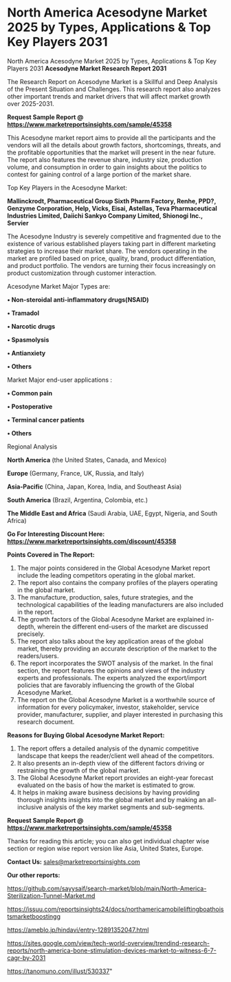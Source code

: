 # North America Acesodyne Market 2025 by Types, Applications & Top Key Players 2031
North America Acesodyne Market 2025 by Types, Applications & Top Key Players 2031
<strong>Acesodyne Market Research Report 2031</strong>

The Research Report on Acesodyne Market is a Skillful and Deep Analysis of the Present Situation and Challenges. This research report also analyzes other important trends and market drivers that will affect market growth over 2025-2031.

<strong>Request Sample Report @ <a href=https://www.marketreportsinsights.com/sample/45358>https://www.marketreportsinsights.com/sample/45358</a></strong>

This Acesodyne market report aims to provide all the participants and the vendors will all the details about growth factors, shortcomings, threats, and the profitable opportunities that the market will present in the near future. The report also features the revenue share, industry size, production volume, and consumption in order to gain insights about the politics to contest for gaining control of a large portion of the market share.

Top Key Players in the Acesodyne Market:

<strong>Mallinckrodt, Pharmaceutical Group Sixth Pharm Factory, Renhe, PPD?, Genzyme Corporation, Help, Vicks, Eisai, Astellas, Teva Pharmaceutical Industries Limited, Daiichi Sankyo Company Limited, Shionogi Inc., Servier</strong>

The Acesodyne Industry is severely competitive and fragmented due to the existence of various established players taking part in different marketing strategies to increase their market share. The vendors operating in the market are profiled based on price, quality, brand, product differentiation, and product portfolio. The vendors are turning their focus increasingly on product customization through customer interaction.

Acesodyne Market Major Types are:

<strong>•  Non-steroidal anti-inflammatory drugs(NSAID)

•  Tramadol

•  Narcotic drugs

•  Spasmolysis

•  Antianxiety

•  Others</strong>

Market Major end-user applications :

<strong>•  Common pain

•  Postoperative

•  Terminal cancer patients

•  Others</strong>

Regional Analysis

</u><strong><b>North America</b></strong> (the United States, Canada, and Mexico)

<strong><b>Europe </b></strong>(Germany, France, UK, Russia, and Italy)

<strong><b>Asia-Pacific</b></strong> (China, Japan, Korea, India, and Southeast Asia)

<strong><b>South America</b></strong> (Brazil, Argentina, Colombia, etc.)

<strong><b>The Middle East and Africa</b></strong> (Saudi Arabia, UAE, Egypt, Nigeria, and South Africa)

<strong>Go For Interesting Discount Here: <a href=https://www.marketreportsinsights.com/discount/45358>https://www.marketreportsinsights.com/discount/45358</a></strong>

<strong>Points Covered in The Report:</strong>
<ol>
  <li>The major points considered in the Global Acesodyne Market report include the leading competitors operating in the global market.</li>
  <li>The report also contains the company profiles of the players operating in the global market.</li>
  <li>The manufacture, production, sales, future strategies, and the technological capabilities of the leading manufacturers are also included in the report.</li>
  <li>The growth factors of the Global Acesodyne Market are explained in-depth, wherein the different end-users of the market are discussed precisely.</li>
  <li>The report also talks about the key application areas of the global market, thereby providing an accurate description of the market to the readers/users.</li>
  <li>The report incorporates the SWOT analysis of the market. In the final section, the report features the opinions and views of the industry experts and professionals. The experts analyzed the export/import policies that are favorably influencing the growth of the Global Acesodyne Market.</li>
  <li>The report on the Global Acesodyne Market is a worthwhile source of information for every policymaker, investor, stakeholder, service provider, manufacturer, supplier, and player interested in purchasing this research document.</li>
</ol>
<strong>Reasons for Buying Global Acesodyne Market Report:</strong>

<ol>
  <li>The report offers a detailed analysis of the dynamic competitive landscape that keeps the reader/client well ahead of the competitors.</li>
  <li>It also presents an in-depth view of the different factors driving or restraining the growth of the global market.</li>
  <li>The Global Acesodyne Market report provides an eight-year forecast evaluated on the basis of how the market is estimated to grow.</li>
  <li>It helps in making aware business decisions by having providing thorough insights insights into the global market and by making an all-inclusive analysis of the key market segments and sub-segments.</li>
</ol>
<strong>Request Sample Report @ <a href=https://www.marketreportsinsights.com/sample/45358>https://www.marketreportsinsights.com/sample/45358</a></strong>


Thanks for reading this article; you can also get individual chapter wise section or region wise report version like Asia, United States, Europe.

<strong>Contact Us:</strong>
sales@marketreportsinsights.com

<strong>Our other reports:</strong>

<a href=https://github.com/sayysaif/search-market/blob/main/North-America-Sterilization-Tunnel-Market.md>https://github.com/sayysaif/search-market/blob/main/North-America-Sterilization-Tunnel-Market.md</a>

<a href=https://issuu.com/reportsinsights24/docs/northamericamobileliftingboathoistsmarketboostingg>https://issuu.com/reportsinsights24/docs/northamericamobileliftingboathoistsmarketboostingg</a>

<a href=https://ameblo.jp/hindavi/entry-12891352047.html>https://ameblo.jp/hindavi/entry-12891352047.html</a>

<a href=https://sites.google.com/view/tech-world-overview/trendind-research-reports/north-america-bone-stimulation-devices-market-to-witness-6-7-cagr-by-2031>https://sites.google.com/view/tech-world-overview/trendind-research-reports/north-america-bone-stimulation-devices-market-to-witness-6-7-cagr-by-2031</a>

<a href=https://tanomuno.com/illust/530337>https://tanomuno.com/illust/530337</a>"
